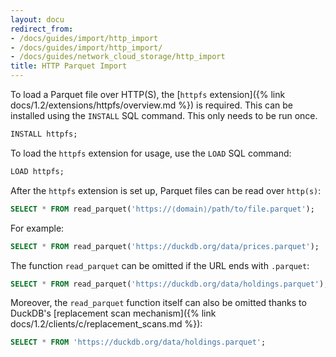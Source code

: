 ```yaml
---
layout: docu
redirect_from:
- /docs/guides/import/http_import
- /docs/guides/import/http_import/
- /docs/guides/network_cloud_storage/http_import
title: HTTP Parquet Import
---
```


To load a Parquet file over HTTP(S), the [`httpfs` extension]({% link docs/1.2/extensions/httpfs/overview.md %}) is required. This can be installed using the `INSTALL` SQL command. This only needs to be run once.

```sql
INSTALL httpfs;
```

To load the `httpfs` extension for usage, use the `LOAD` SQL command:

```sql
LOAD httpfs;
```

After the `httpfs` extension is set up, Parquet files can be read over `http(s)`:

```sql
SELECT * FROM read_parquet('https://⟨domain⟩/path/to/file.parquet');
```

For example:

```sql
SELECT * FROM read_parquet('https://duckdb.org/data/prices.parquet');
```

The function `read_parquet` can be omitted if the URL ends with `.parquet`:

```sql
SELECT * FROM read_parquet('https://duckdb.org/data/holdings.parquet');
```

Moreover, the `read_parquet` function itself can also be omitted thanks to DuckDB's [replacement scan mechanism]({% link docs/1.2/clients/c/replacement_scans.md %}):

```sql
SELECT * FROM 'https://duckdb.org/data/holdings.parquet';
```

